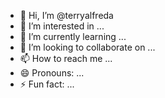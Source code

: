 - 👋 Hi, I’m @terryalfreda
- 👀 I’m interested in ...
- 🌱 I’m currently learning ...
- 💞️ I’m looking to collaborate on ...
- 📫 How to reach me ...
- 😄 Pronouns: ...
- ⚡ Fun fact: ...

<!---
terryalfreda/terryalfreda is a ✨ special ✨ repository because its `README.md` (this file) appears on your GitHub profile.
You can click the Preview link to take a look at your changes.
--->
